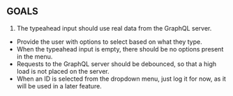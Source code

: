 ## GOALS

1. The typeahead input should use real data from the GraphQL server.

- Provide the user with options to select based on what they type.
- When the typeahead input is empty, there should be no options present in the menu.
- Requests to the GraphQL server should be debounced, so that a high load is not placed on the server.
- When an ID is selected from the dropdown menu, just log it for now, as it will be used in a later feature.
